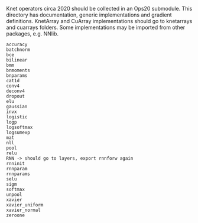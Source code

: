 Knet operators circa 2020 should be collected in an Ops20 submodule. This directory has
documentation, generic implementations and gradient definitions. KnetArray and CuArray
implementations should go to knetarrays and cuarrays folders. Some implementations may be
imported from other packages, e.g. NNlib.

    accuracy
    batchnorm
    bce
    bilinear
    bmm
    bnmoments
    bnparams
    cat1d
    conv4
    deconv4
    dropout
    elu
    gaussian
    invx
    logistic
    logp
    logsoftmax
    logsumexp
    mat
    nll
    pool
    relu
    RNN -> should go to layers, export rnnforw again
    rnninit
    rnnparam
    rnnparams
    selu
    sigm
    softmax
    unpool
    xavier
    xavier_uniform
    xavier_normal
    zeroone
